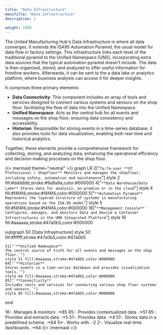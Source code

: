 ```yaml
---
title: "Data Infrastructure"
menuTitle: "Data Infrastructure"
description: |
  
weight: 1000
---
```


The United Manufacturing Hub's Data Infrastructure is where all data converges.
It extends the ISA95 Automation Pyramid, the usual model for data flow in factory
settings. This infrastructure links each level of the traditional pyramid to the
Unified Namespace (UNS), incorporating extra data sources that the typical automation
pyramid doesn't include. The data is then organized, stored, and analyzed to offer
useful information for frontline workers. Afterwards, it can be sent to the a data
lake or analytics platform, where business analysts can access it for deeper insights.

It comprises three primary elements:

- **Data Connectivity**: This component includes an array of tools and services designed
  to connect various systems and sensors on the shop floor, facilitating the flow
  of data into the Unified Namespace.
- **Unified Namespace**: Acts as the central hub for all events and messages on the
  shop floor, ensuring data consistency and accessibility.
- **Historian**: Responsible for storing events in a time-series database, it
  also provides tools for data visualization, enabling both real-time
  and historical analytics.

Together, these elements provide a comprehensive framework for collecting,
storing, and analyzing data, enhancing the operational efficiency and
decision-making processes on the shop floor.

{{< mermaid theme="neutral" >}}
graph LR
  2["`fa:fa-user **OT Professional / Shopfloor**
  Monitors and manages the shopfloor, including safety, automation and maintenance`"]
  style 2 fill:#dddddd,stroke:#9a9a9a,color:#000000
  4["`**Data Warehouse/Data Lake**
  Stores data for analysis, on-premise or in the cloud`"]
  style 4 fill:#f4f4f4,stroke:#f4f4f4,color:#000000
  5["`**Automation Pyramid**
  Represents the layered structure of systems in manufacturing operations based on the ISA-95 model`"]
  style 5 fill:#f4f4f4,stroke:#f4f4f4,color:#000000
  16["`**Management Console**
  Configures, manages, and monitors Data and Device & Container Infrastructures in the UMH Integrated Platform`"]
  style 16 fill:#aaaaaa,stroke:#47a0b5,color:#000000

  subgraph 50 [Data Infrastructure]
    style 50 fill:#ffffff,stroke:#47a0b5,color:#47a0b5

    51["`**Unified Namespace**
    The central source of truth for all events and messages on the shop floor.`"]
    style 51 fill:#aaaaaa,stroke:#47a0b5,color:#000000
    64["`**Historian**
    Stores events in a time-series database and provides visualization tools.`"]
    style 64 fill:#aaaaaa,stroke:#47a0b5,color:#000000
    85["`**Connectivity**
    Includes tools and services for connecting various shop floor systems and sensors.`"]
    style 85 fill:#aaaaaa,stroke:#47a0b5,color:#000000
  end

  16-. Manages & monitors .->85
  85-. Provides
  contextualized data .->51
  85-. Provides and
  extracts data .->5
  51-. Provides data .->4
  51-. Stores data in a
  predefined schema .->64
  5<-. Works with .-2
  2-. Visualize real-time
  dashboards .->64
{{< /mermaid >}}
